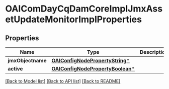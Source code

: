 # OAIComDayCqDamCoreImplJmxAssetUpdateMonitorImplProperties

## Properties
Name | Type | Description | Notes
------------ | ------------- | ------------- | -------------
**jmxObjectname** | [**OAIConfigNodePropertyString***](OAIConfigNodePropertyString.md) |  | [optional] 
**active** | [**OAIConfigNodePropertyBoolean***](OAIConfigNodePropertyBoolean.md) |  | [optional] 

[[Back to Model list]](../README.md#documentation-for-models) [[Back to API list]](../README.md#documentation-for-api-endpoints) [[Back to README]](../README.md)


